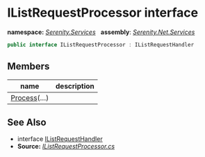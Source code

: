 # IListRequestProcessor interface
**namespace:** *[Serenity.Services](../README.md#serenity.services-namespace)*   **assembly**: *[Serenity.Net.Services](../README.md)*

```csharp
public interface IListRequestProcessor : IListRequestHandler
```

## Members

| name | description |
| --- | --- |
| [Process](IListRequestProcessor/Process.md)(…) |  |

## See Also

* interface [IListRequestHandler](IListRequestHandler.md)
* **Source:** *[IListRequestProcessor.cs](https://github.com/serenity-is/Serenity/blob/master/src/Serenity.Net.Services/RequestHandlers/List/IListRequestProcessor.cs)*